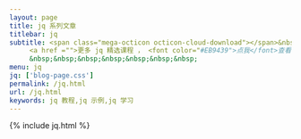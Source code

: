 ```yaml
---
layout: page
title: jq 系列文章
titlebar: jq
subtitle: <span class="mega-octicon octicon-cloud-download"></span>&nbsp;&nbsp;
     <a href ="">更多 jq 精选课程 ， <font color="#EB9439">点我</font>查看！</a><br/>
     &nbsp;&nbsp;&nbsp;&nbsp;&nbsp;&nbsp;&nbsp;
menu: jq
jq: ['blog-page.css']
permalink: /jq.html
url: /jq.html
keywords: jq 教程,jq 示例,jq 学习
---
```


{% include jq.html %}
